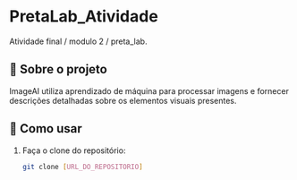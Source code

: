 # PretaLab_Atividade
Atividade final / modulo 2 /  preta_lab.

## 📌 Sobre o projeto  
ImageAI utiliza aprendizado de máquina para processar imagens e fornecer descrições detalhadas sobre os elementos visuais presentes.  

## 🚀 Como usar  
1. Faça o clone do repositório:  
   ```sh
   git clone [URL_DO_REPOSITORIO]
